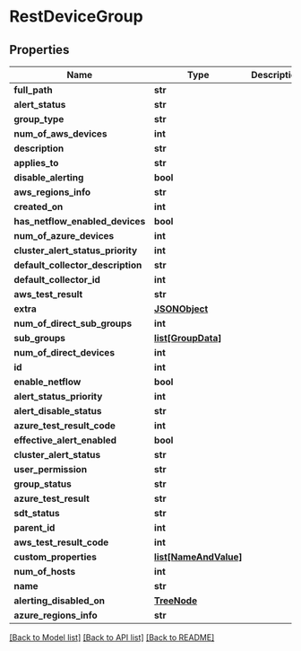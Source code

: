 # RestDeviceGroup

## Properties
Name | Type | Description | Notes
------------ | ------------- | ------------- | -------------
**full_path** | **str** |  | [optional] 
**alert_status** | **str** |  | [optional] 
**group_type** | **str** |  | [optional] 
**num_of_aws_devices** | **int** |  | [optional] 
**description** | **str** |  | [optional] 
**applies_to** | **str** |  | [optional] 
**disable_alerting** | **bool** |  | [optional] 
**aws_regions_info** | **str** |  | [optional] 
**created_on** | **int** |  | [optional] 
**has_netflow_enabled_devices** | **bool** |  | [optional] 
**num_of_azure_devices** | **int** |  | [optional] 
**cluster_alert_status_priority** | **int** |  | [optional] 
**default_collector_description** | **str** |  | [optional] 
**default_collector_id** | **int** |  | [optional] 
**aws_test_result** | **str** |  | [optional] 
**extra** | [**JSONObject**](JSONObject.md) |  | [optional] 
**num_of_direct_sub_groups** | **int** |  | [optional] 
**sub_groups** | [**list[GroupData]**](GroupData.md) |  | [optional] 
**num_of_direct_devices** | **int** |  | [optional] 
**id** | **int** |  | [optional] 
**enable_netflow** | **bool** |  | [optional] 
**alert_status_priority** | **int** |  | [optional] 
**alert_disable_status** | **str** |  | [optional] 
**azure_test_result_code** | **int** |  | [optional] 
**effective_alert_enabled** | **bool** |  | [optional] 
**cluster_alert_status** | **str** |  | [optional] 
**user_permission** | **str** |  | [optional] 
**group_status** | **str** |  | [optional] 
**azure_test_result** | **str** |  | [optional] 
**sdt_status** | **str** |  | [optional] 
**parent_id** | **int** |  | [optional] 
**aws_test_result_code** | **int** |  | [optional] 
**custom_properties** | [**list[NameAndValue]**](NameAndValue.md) |  | [optional] 
**num_of_hosts** | **int** |  | [optional] 
**name** | **str** |  | 
**alerting_disabled_on** | [**TreeNode**](TreeNode.md) |  | [optional] 
**azure_regions_info** | **str** |  | [optional] 

[[Back to Model list]](../README.md#documentation-for-models) [[Back to API list]](../README.md#documentation-for-api-endpoints) [[Back to README]](../README.md)


